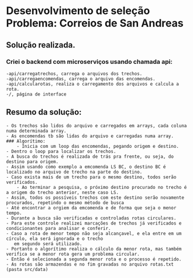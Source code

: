 
# Desenvolvimento de seleção Problema: Correios de San Andreas

## Solução realizada.
### Criei o backend com microserviços usando chamada api:
	-api/carregatrechos, carrega o arquivos dos trechos.
	-api/carregaencomendas, carrega o arquivo das encomendas.
	-api/calcularotas, realiza o carregamento dos arquivos e calcula a rota.
	-/, página de interface 

## Resumo da solução:
    - Os trechos são lidos do arquivo e carregados em arrays, cada coluna numa determinada array.
    - As encomendas tb são lidas do arquivo e carregadas numa array.
    ### Algorítimo:
        - Inicia com um loop das encomendas, pegando origem e destino.
	- Dentro o loop para localizar os trechos.
	- A busca do trechos é realizada de trás pra frente, ou seja, do destino para origem.
	- Assim usando como exemplo a emcomenda LS BC, o destino BC é localizado no arquivo de trecho na parte do destino.
	- Caso exista mais de um trecho para o mesmo destino, todos serão verificados.
        - Ao terminar a pesquisa, o próximo destino procurado no trecho é a origem do trecho anterior, neste caso LS.
	- Assim, todos os possíveis trechos com este destino serão novamente procurados, repetindo o mesmo método de busca
	- Até encontrar a orgiem da emcomenda e de forma que seja o menor tempo.
	- Durante a busca são verificadas e controladas rotas circulares.
	- Para este controle realizei marcações de trechos já verificados e condicionantes para analisar e conferir.
	- Caso a rota de menor tempo não seja alcançavel, e ela entre em um círculo, ela será ignorada e o trecho 
	   em segundo será utilizado.
 	- Portanto o algorítimo realiza o cálculo da menor rota, mas também verifica se a menor rota gera um problema circular.
	- Então é selecionada a segunda menor rota e o processo é repetido.
	- As rotas são armazendas e no fim gravadas no arquivo rotas.txt (pasta src/data)
	
	
